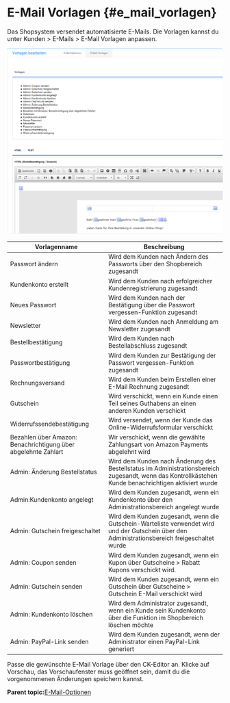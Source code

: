 # E-Mail Vorlagen {#e_mail_vorlagen}

Das Shopsystem versendet automatisierte E-Mails. Die Vorlagen kannst du unter Kunden \> E-Mails \> E-Mail Vorlagen anpassen.

![](Bilder/Abb024_EMailVorlagen.PNG "E-Mail Vorlagen")

|Vorlagenname|Beschreibung|
|------------|------------|
|Passwort ändern|Wird dem Kunden nach Ändern des Passworts über den Shopbereich zugesandt|
|Kundenkonto erstellt|Wird dem Kunden nach erfolgreicher Kundenregistrierung zugesandt|
|Neues Passwort|Wird dem Kunden nach der Bestätigung über die Passwort vergessen-Funktion zugesandt|
|Newsletter|Wird dem Kunden nach Anmeldung am Newsletter zugesandt|
|Bestellbestätigung|Wird dem Kunden nach Bestellabschluss zugesandt|
|Passwortbestätigung|Wird dem Kunden zur Bestätigung der Passwort vergessen-Funktion zugesandt|
|Rechnungsversand|Wird dem Kunden beim Erstellen einer E-Mail Rechnung zugesandt|
|Gutschein|Wird verschickt, wenn ein Kunde einen Teil seines Guthabens an einen anderen Kunden verschickt|
|Widerrufssendebestätigung|Wird versendet, wenn der Kunde das Online-Widerrufsformular verschickt|
|Bezahlen über Amazon: Benachrichtigung über abgelehnte Zahlart|Wir verschickt, wenn die gewählte Zahlungsart von Amazon Payments abgelehnt wird|
|Admin: Änderung Bestellstatus|Wird dem Kunden nach Änderung des Bestellstatus im Administrationsbereich zugesandt, wenn das Kontrollkästchen Kunde benachrichtigen aktiviert wurde|
|Admin:Kundenkonto angelegt|Wird dem Kunden zugesandt, wenn ein Kundenkonto über den Administrationsbereich angelegt wurde|
|Admin: Gutschein freigeschaltet|Wird dem Kunden zugesandt, wenn die Gutschein-Warteliste verwendet wird und der Gutschein über den Administrationsbereich freigeschaltet wurde|
|Admin: Coupon senden|Wird dem Kunden zugesandt, wenn ein Kupon über Gutscheine \> Rabatt Kupons verschickt wird.|
|Admin: Gutschein senden|Wird dem Kunden zugesandt, wenn ein Gutschein über Gutscheine \> Gutschein E-Mail verschickt wird|
|Admin: Kundenkonto löschen|Wird dem Administrator zugesandt, wenn ein Kunde sein Kundenkonto über die Funktion im Shopbereich löschen möchte|
|Admin: PayPal-Link senden|Wird dem Kunden zugesandt, wenn der Administrator einen PayPal-Link generiert|

Passe die gewünschte E-Mail Vorlage über den CK-Editor an. Klicke auf Vorschau, das Vorschaufenster muss geöffnet sein, damit du die vorgenommenen Änderungen speichern kannst.

**Parent topic:**[E-Mail-Optionen](4_2_E_Mail_Optionen.md)

